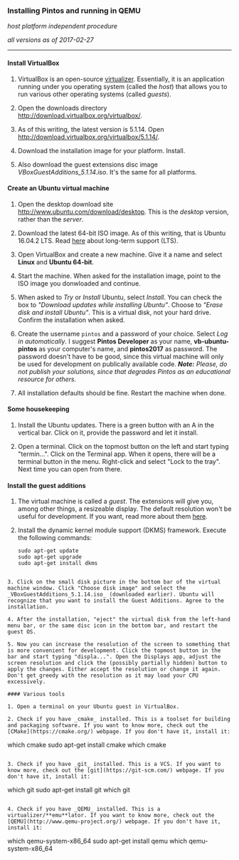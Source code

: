 ### Installing Pintos and running in QEMU

_host platform independent procedure_

_all versions as of 2017-02-27_

* * *

#### Install VirtualBox

1. VirtualBox is an open-source [virtualizer](https://www.virtualbox.org/wiki/Virtualization). Essentially, it is an application running under you operating system (called the _host_) that allows you to run various other operating systems (called _guests_).

2. Open the downloads directory http://download.virtualbox.org/virtualbox/.

3. As of this writing, the latest version is 5.1.14. Open http://download.virtualbox.org/virtualbox/5.1.14/.

4. Download the installation image for your platform. Install.

5. Also download the guest extensions disc image *VBoxGuestAdditions_5.1.14.iso*. It's the same for all platforms.

#### Create an Ubuntu virtual machine

1. Open the desktop download site http://www.ubuntu.com/download/desktop. This is the _desktop_ version, rather than the _server_.

2. Download the latest 64-bit ISO image. As of this writing, that is Ubuntu 16.04.2 LTS. Read [here](https://wiki.ubuntu.com/LTS) about long-term support (LTS).

3. Open VirtualBox and create a new machine. Give it a name and select **Linux** and **Ubuntu 64-bit**.

4. Start the machine. When asked for the installation image, point to the ISO image you donwloaded and continue.

5. When asked to _Try_ or _Install_ Ubuntu, select _Install_. You can check the box to _"Download updates while installing Ubuntu"_. Choose to _"Erase disk and install Ubuntu"_. This is a virtual disk, not your hard drive. Confirm the installation when asked.

6. Create the username `pintos` and a password of your choice. Select _Log in automatically_. I suggest **Pintos Developer** as your name, **vb-ubuntu-pintos** as your computer's name, and **pintos2017** as password. The password doesn't have to be good, since this virtual machine will only be used for development on publically available code. _**Note:** Please, do not publish your solutions, since that degrades Pintos as an educational resource for others._

7. All installation defaults should be fine. Restart the machine when done.

#### Some housekeeping

1. Install the Ubuntu updates. There is a green button with an A in the vertical bar. Click on it, provide the password and let it install.

2. Open a terminal. Click on the topmost button on the left and start typing "termin...". Click on the Terminal app. When it opens, there will be a terminal button in the menu. Right-click and select "Lock to the tray". Next time you can open from there.

#### Install the guest additions

1. The virtual machine is called a _guest_. The extensions will give you, among other things, a resizeable display. The default resolution won't be useful for development. If you want, read more about them [here](https://www.virtualbox.org/manual/ch04.html).

2. Install the dynamic kernel module support (DKMS) framework. Execute the following commands:

   ```
   sudo apt-get update
   sudo apt-get upgrade
   sudo apt-get install dkms
  ```

3. Click on the small disk picture in the bottom bar of the virtual machine window. Click "Choose disk image" and select the _VBoxGuestAdditions_5.1.14.iso_ (downloaded earlier). Ubuntu will recognize that you want to install the Guest Additions. Agree to the installation.

4. After the installation, "eject" the virtual disk from the left-hand menu bar, or the same disc icon in the bottom bar, and restart the guest OS.

5. Now you can increase the resolution of the screen to something that is more convenient for development. Click the topmost button in the bar and start typing "displa...". Open the Displays app, adjust the screen resolution and click the (possibly partially hidden) button to apply the changes. Either accept the resolution or change it again. Don't get greedy with the resolution as it may load your CPU excessively.

#### Various tools

1. Open a terminal on your Ubuntu guest in VirtualBox.

2. Check if you have _cmake_ installed. This is a toolset for building and packaging software. If you want to know more, check out the [CMake](https://cmake.org/) webpage. If you don't have it, install it:

   ```
   which cmake
   sudo apt-get install cmake
   which cmake
   ```

3. Check if you have _git_ installed. This is a VCS. If you want to know more, check out the [git](https://git-scm.com/) webpage. If you don't have it, install it:
 
   ```
   which git
   sudo apt-get install git
   which git
   ```
   
4. Check if you have _QEMU_ installed. This is a virtualizer/**emu**lator. If you want to know more, check out the [QEMU](http://www.qemu-project.org/) webpage. If you don't have it, install it:

   ```
   which qemu-system-x86_64
   sudo apt-get install qemu
   which qemu-system-x86_64
   ```
